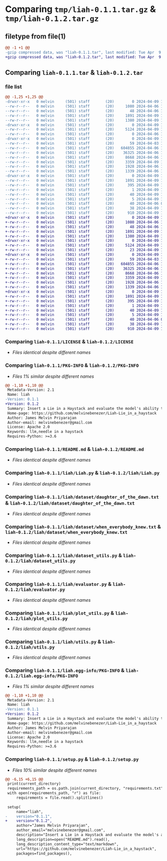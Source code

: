 # Comparing `tmp/liah-0.1.1.tar.gz` & `tmp/liah-0.1.2.tar.gz`

## filetype from file(1)

```diff
@@ -1 +1 @@
-gzip compressed data, was "liah-0.1.1.tar", last modified: Tue Apr  9 12:15:06 2024, max compression
+gzip compressed data, was "liah-0.1.2.tar", last modified: Tue Apr  9 12:28:22 2024, max compression
```

## Comparing `liah-0.1.1.tar` & `liah-0.1.2.tar`

### file list

```diff
@@ -1,25 +1,25 @@
-drwxr-xr-x   0 melvin     (501) staff       (20)        0 2024-04-09 12:15:06.724910 liah-0.1.1/
--rw-r--r--   0 melvin     (501) staff       (20)     1080 2024-04-06 16:08:56.000000 liah-0.1.1/LICENSE
--rw-r--r--   0 melvin     (501) staff       (20)       48 2024-04-06 16:08:56.000000 liah-0.1.1/MANIFEST.in
--rw-r--r--   0 melvin     (501) staff       (20)     1891 2024-04-09 12:15:06.724678 liah-0.1.1/PKG-INFO
--rw-r--r--   0 melvin     (501) staff       (20)     1380 2024-04-09 12:07:14.000000 liah-0.1.1/README.md
-drwxr-xr-x   0 melvin     (501) staff       (20)        0 2024-04-09 12:15:06.720341 liah-0.1.1/liah/
--rw-r--r--   0 melvin     (501) staff       (20)     5124 2024-04-09 12:14:00.000000 liah-0.1.1/liah/Liah.py
--rw-r--r--   0 melvin     (501) staff       (20)        0 2024-04-06 16:08:56.000000 liah-0.1.1/liah/__init__.py
-drwxr-xr-x   0 melvin     (501) staff       (20)        0 2024-04-09 12:15:06.723769 liah-0.1.1/liah/dataset/
--rw-r--r--   0 melvin     (501) staff       (20)       59 2024-04-03 16:37:16.000000 liah-0.1.1/liah/dataset/README.md
--rw-r--r--   0 melvin     (501) staff       (20)   604855 2024-04-06 16:08:56.000000 liah-0.1.1/liah/dataset/daughter_of_the_dawn.txt
--rw-r--r--   0 melvin     (501) staff       (20)    36325 2024-04-06 16:08:56.000000 liah-0.1.1/liah/dataset/when_everybody_knew.txt
--rw-r--r--   0 melvin     (501) staff       (20)     8668 2024-04-06 16:08:56.000000 liah-0.1.1/liah/dataset_utils.py
--rw-r--r--   0 melvin     (501) staff       (20)     3359 2024-04-09 12:14:23.000000 liah-0.1.1/liah/evaluator.py
--rw-r--r--   0 melvin     (501) staff       (20)     1928 2024-04-06 16:08:56.000000 liah-0.1.1/liah/plot_utils.py
--rw-r--r--   0 melvin     (501) staff       (20)     1339 2024-04-06 16:08:56.000000 liah-0.1.1/liah/utils.py
-drwxr-xr-x   0 melvin     (501) staff       (20)        0 2024-04-09 12:15:06.724400 liah-0.1.1/liah.egg-info/
--rw-r--r--   0 melvin     (501) staff       (20)     1891 2024-04-09 12:15:06.000000 liah-0.1.1/liah.egg-info/PKG-INFO
--rw-r--r--   0 melvin     (501) staff       (20)      395 2024-04-09 12:15:06.000000 liah-0.1.1/liah.egg-info/SOURCES.txt
--rw-r--r--   0 melvin     (501) staff       (20)        1 2024-04-09 12:15:06.000000 liah-0.1.1/liah.egg-info/dependency_links.txt
--rw-r--r--   0 melvin     (501) staff       (20)       40 2024-04-09 12:15:06.000000 liah-0.1.1/liah.egg-info/requires.txt
--rw-r--r--   0 melvin     (501) staff       (20)        5 2024-04-09 12:15:06.000000 liah-0.1.1/liah.egg-info/top_level.txt
--rw-r--r--   0 melvin     (501) staff       (20)       40 2024-04-06 09:10:37.000000 liah-0.1.1/requirements.txt
--rw-r--r--   0 melvin     (501) staff       (20)       38 2024-04-09 12:15:06.724962 liah-0.1.1/setup.cfg
--rw-r--r--   0 melvin     (501) staff       (20)      910 2024-04-09 12:14:53.000000 liah-0.1.1/setup.py
+drwxr-xr-x   0 melvin     (501) staff       (20)        0 2024-04-09 12:28:22.791067 liah-0.1.2/
+-rw-r--r--   0 melvin     (501) staff       (20)     1080 2024-04-06 16:08:56.000000 liah-0.1.2/LICENSE
+-rw-r--r--   0 melvin     (501) staff       (20)       48 2024-04-06 16:08:56.000000 liah-0.1.2/MANIFEST.in
+-rw-r--r--   0 melvin     (501) staff       (20)     1891 2024-04-09 12:28:22.790793 liah-0.1.2/PKG-INFO
+-rw-r--r--   0 melvin     (501) staff       (20)     1380 2024-04-09 12:07:14.000000 liah-0.1.2/README.md
+drwxr-xr-x   0 melvin     (501) staff       (20)        0 2024-04-09 12:28:22.786965 liah-0.1.2/liah/
+-rw-r--r--   0 melvin     (501) staff       (20)     5124 2024-04-09 12:14:00.000000 liah-0.1.2/liah/Liah.py
+-rw-r--r--   0 melvin     (501) staff       (20)       23 2024-04-09 12:26:18.000000 liah-0.1.2/liah/__init__.py
+drwxr-xr-x   0 melvin     (501) staff       (20)        0 2024-04-09 12:28:22.789786 liah-0.1.2/liah/dataset/
+-rw-r--r--   0 melvin     (501) staff       (20)       59 2024-04-03 16:37:16.000000 liah-0.1.2/liah/dataset/README.md
+-rw-r--r--   0 melvin     (501) staff       (20)   604855 2024-04-06 16:08:56.000000 liah-0.1.2/liah/dataset/daughter_of_the_dawn.txt
+-rw-r--r--   0 melvin     (501) staff       (20)    36325 2024-04-06 16:08:56.000000 liah-0.1.2/liah/dataset/when_everybody_knew.txt
+-rw-r--r--   0 melvin     (501) staff       (20)     8668 2024-04-06 16:08:56.000000 liah-0.1.2/liah/dataset_utils.py
+-rw-r--r--   0 melvin     (501) staff       (20)     3359 2024-04-09 12:14:23.000000 liah-0.1.2/liah/evaluator.py
+-rw-r--r--   0 melvin     (501) staff       (20)     1928 2024-04-06 16:08:56.000000 liah-0.1.2/liah/plot_utils.py
+-rw-r--r--   0 melvin     (501) staff       (20)     1339 2024-04-06 16:08:56.000000 liah-0.1.2/liah/utils.py
+drwxr-xr-x   0 melvin     (501) staff       (20)        0 2024-04-09 12:28:22.790500 liah-0.1.2/liah.egg-info/
+-rw-r--r--   0 melvin     (501) staff       (20)     1891 2024-04-09 12:28:22.000000 liah-0.1.2/liah.egg-info/PKG-INFO
+-rw-r--r--   0 melvin     (501) staff       (20)      395 2024-04-09 12:28:22.000000 liah-0.1.2/liah.egg-info/SOURCES.txt
+-rw-r--r--   0 melvin     (501) staff       (20)        1 2024-04-09 12:28:22.000000 liah-0.1.2/liah.egg-info/dependency_links.txt
+-rw-r--r--   0 melvin     (501) staff       (20)       40 2024-04-09 12:28:22.000000 liah-0.1.2/liah.egg-info/requires.txt
+-rw-r--r--   0 melvin     (501) staff       (20)        5 2024-04-09 12:28:22.000000 liah-0.1.2/liah.egg-info/top_level.txt
+-rw-r--r--   0 melvin     (501) staff       (20)       40 2024-04-06 09:10:37.000000 liah-0.1.2/requirements.txt
+-rw-r--r--   0 melvin     (501) staff       (20)       38 2024-04-09 12:28:22.791122 liah-0.1.2/setup.cfg
+-rw-r--r--   0 melvin     (501) staff       (20)      910 2024-04-09 12:28:18.000000 liah-0.1.2/setup.py
```

### Comparing `liah-0.1.1/LICENSE` & `liah-0.1.2/LICENSE`

 * *Files identical despite different names*

### Comparing `liah-0.1.1/PKG-INFO` & `liah-0.1.2/PKG-INFO`

 * *Files 1% similar despite different names*

```diff
@@ -1,10 +1,10 @@
 Metadata-Version: 2.1
 Name: liah
-Version: 0.1.1
+Version: 0.1.2
 Summary: Insert a Lie in a Haystack and evaluate the model's ability to detect it.
 Home-page: https://github.com/melvinebenezer/Liah-Lie_in_a_haystack
 Author: James Melvin Priyarajan
 Author-email: melvinebenezer@gmail.com
 License: Apache 2.0
 Keywords: llm,needle in a haystack
 Requires-Python: >=3.6
```

### Comparing `liah-0.1.1/README.md` & `liah-0.1.2/README.md`

 * *Files identical despite different names*

### Comparing `liah-0.1.1/liah/Liah.py` & `liah-0.1.2/liah/Liah.py`

 * *Files identical despite different names*

### Comparing `liah-0.1.1/liah/dataset/daughter_of_the_dawn.txt` & `liah-0.1.2/liah/dataset/daughter_of_the_dawn.txt`

 * *Files identical despite different names*

### Comparing `liah-0.1.1/liah/dataset/when_everybody_knew.txt` & `liah-0.1.2/liah/dataset/when_everybody_knew.txt`

 * *Files identical despite different names*

### Comparing `liah-0.1.1/liah/dataset_utils.py` & `liah-0.1.2/liah/dataset_utils.py`

 * *Files identical despite different names*

### Comparing `liah-0.1.1/liah/evaluator.py` & `liah-0.1.2/liah/evaluator.py`

 * *Files identical despite different names*

### Comparing `liah-0.1.1/liah/plot_utils.py` & `liah-0.1.2/liah/plot_utils.py`

 * *Files identical despite different names*

### Comparing `liah-0.1.1/liah/utils.py` & `liah-0.1.2/liah/utils.py`

 * *Files identical despite different names*

### Comparing `liah-0.1.1/liah.egg-info/PKG-INFO` & `liah-0.1.2/liah.egg-info/PKG-INFO`

 * *Files 1% similar despite different names*

```diff
@@ -1,10 +1,10 @@
 Metadata-Version: 2.1
 Name: liah
-Version: 0.1.1
+Version: 0.1.2
 Summary: Insert a Lie in a Haystack and evaluate the model's ability to detect it.
 Home-page: https://github.com/melvinebenezer/Liah-Lie_in_a_haystack
 Author: James Melvin Priyarajan
 Author-email: melvinebenezer@gmail.com
 License: Apache 2.0
 Keywords: llm,needle in a haystack
 Requires-Python: >=3.6
```

### Comparing `liah-0.1.1/setup.py` & `liah-0.1.2/setup.py`

 * *Files 10% similar despite different names*

```diff
@@ -6,15 +6,15 @@
 print(current_directory)
 requirements_path = os.path.join(current_directory, "requirements.txt")
 with open(requirements_path, "r") as file:
     requirements = file.read().splitlines()
 
 setup(
     name="liah",
-    version="0.1.1",
+    version="0.1.2",
     author="James Melvin Priyarajan",
     author_email="melvinebenezer@gmail.com",
     description="Insert a Lie in a Haystack and evaluate the model's ability to detect it.",
     long_description=open("README.md").read(),
     long_description_content_type="text/markdown",
     url="https://github.com/melvinebenezer/Liah-Lie_in_a_haystack",
     packages=find_packages(),
```

